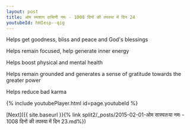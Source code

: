 ```yaml
---
layout: post
title: ओम स्मशान वासिनी नमः - 1008 दिनों की तपस्या में दिन 24
youtubeId: hHIesp--qig
---
```

 
 
Helps get goodness, bliss and peace and God's blessings
 
Helps remain focused, help generate inner energy 
 
Helps boost physical and mental health 
 
Helps remain grounded and generates a sense of gratitude towards the greater power 
 
Helps reduce bad karma
 
 
 
 


{% include youtubePlayer.html id=page.youtubeId %}
 
[Next]({{ site.baseurl }}{% link  split2/_posts/2015-02-01-ओम सास्वतःया नमः - 1008 दिनों की तपस्या में दिन 23.md%})
 
